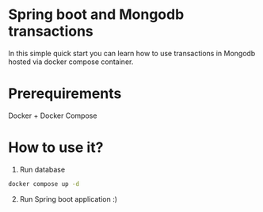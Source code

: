 # Spring boot and Mongodb transactions
In this simple quick start you can learn how to use transactions in Mongodb hosted via docker compose container.

# Prerequirements
Docker + Docker Compose

# How to use it?
1. Run database
```sh
docker compose up -d
```
2. Run Spring boot application :)